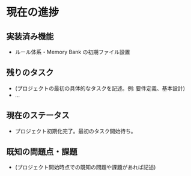# 現在の進捗

## 実装済み機能
*   ルール体系・Memory Bank の初期ファイル設置

## 残りのタスク
*   (プロジェクトの最初の具体的なタスクを記述。例: 要件定義、基本設計)
*   ...

## 現在のステータス
*   プロジェクト初期化完了。最初のタスク開始待ち。

## 既知の問題点・課題
*   (プロジェクト開始時点での既知の問題や課題があれば記述)
